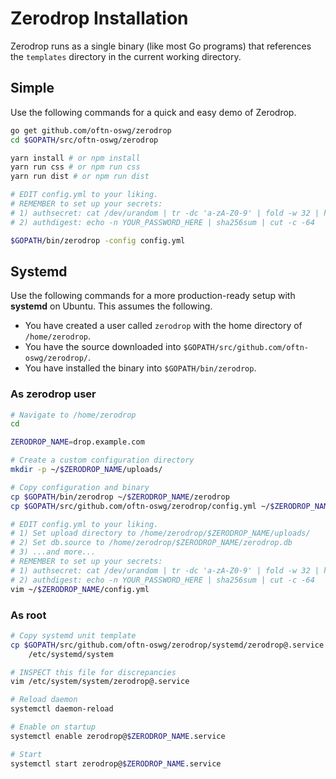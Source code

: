 # Zerodrop Installation

Zerodrop runs as a single binary (like most Go programs) that references the
`templates` directory in the current working directory.

## Simple

Use the following commands for a quick and easy demo of Zerodrop.

```sh
go get github.com/oftn-oswg/zerodrop
cd $GOPATH/src/oftn-oswg/zerodrop

yarn install # or npm install
yarn run css # or npm run css
yarn run dist # or npm run dist

# EDIT config.yml to your liking.
# REMEMBER to set up your secrets:
# 1) authsecret: cat /dev/urandom | tr -dc 'a-zA-Z0-9' | fold -w 32 | head -n 1
# 2) authdigest: echo -n YOUR_PASSWORD_HERE | sha256sum | cut -c -64

$GOPATH/bin/zerodrop -config config.yml
```

## Systemd

Use the following commands for a more production-ready setup with **systemd** on
Ubuntu. This assumes the following.
- You have created a user called `zerodrop` with the home directory of `/home/zerodrop`.
- You have the source downloaded into `$GOPATH/src/github.com/oftn-oswg/zerodrop/`.
- You have installed the binary into `$GOPATH/bin/zerodrop`.

### As zerodrop user

```sh
# Navigate to /home/zerodrop
cd

ZERODROP_NAME=drop.example.com

# Create a custom configuration directory
mkdir -p ~/$ZERODROP_NAME/uploads/

# Copy configuration and binary
cp $GOPATH/bin/zerodrop ~/$ZERODROP_NAME/zerodrop
cp $GOPATH/src/github.com/oftn-oswg/zerodrop/config.yml ~/$ZERODROP_NAME/config.yml

# EDIT config.yml to your liking.
# 1) Set upload directory to /home/zerodrop/$ZERODROP_NAME/uploads/
# 2) Set db.source to /home/zerodrop/$ZERODROP_NAME/zerodrop.db
# 3) ...and more...
# REMEMBER to set up your secrets:
# 1) authsecret: cat /dev/urandom | tr -dc 'a-zA-Z0-9' | fold -w 32 | head -n 1
# 2) authdigest: echo -n YOUR_PASSWORD_HERE | sha256sum | cut -c -64
vim ~/$ZERODROP_NAME/config.yml
```

### As root

```sh
# Copy systemd unit template
cp $GOPATH/src/github.com/oftn-oswg/zerodrop/systemd/zerodrop@.service \
    /etc/systemd/system

# INSPECT this file for discrepancies
vim /etc/system/system/zerodrop@.service

# Reload daemon
systemctl daemon-reload

# Enable on startup
systemctl enable zerodrop@$ZERODROP_NAME.service

# Start
systemctl start zerodrop@$ZERODROP_NAME.service
```
